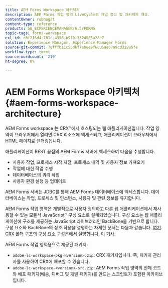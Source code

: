 ```yaml
---
title: AEM Forms Workspace 아키텍처
description: AEM Forms 작업 영역 LiveCycle의 개념 정보 및 아키텍처 개요.
contentOwner: robhagat
content-type: reference
products: SG_EXPERIENCEMANAGER/6.5/FORMS
topic-tags: forms-workspace
exl-id: c6f216d4-781c-4356-b9f0-3324903a28e7
solution: Experience Manager, Experience Manager Forms
source-git-commit: 76fffb11c56dbf7ebee9f6805ae0799cd32985fe
workflow-type: tm+mt
source-wordcount: '219'
ht-degree: 0%

---
```


# AEM Forms Workspace 아키텍처 {#aem-forms-workspace-architecture}

AEM Forms workspace 는 CRX™에서 호스팅되는 웹 애플리케이션입니다. 작업 영역이 브라우저에서 열리면 CRX 리소스에 액세스되고, 애플리케이션이 브라우저에서 HTML 페이지로 렌더링됩니다.

애플리케이션이 REST 끝점의 AEM Forms 서버에 액세스하여 다음을 수행합니다.

* 사용자 작업, 프로세스 시작 지점, 프로세스 내역 및 사용자 정보 가져오기
* 작업에 대한 작업 수행
* 데이터베이스의 쿼리 작업
* 사용자 환경 설정 등 업데이트

AEM Forms 서버는 JDBC를 통해 AEM Forms 데이터베이스에 액세스합니다. 데이터베이스는 작업, 프로세스 및 인스턴스, 사용자 및 관련 정보를 유지합니다.

AEM Forms 작업 영역은 개별적으로 사용자 정의하고 다른 웹 애플리케이션에서 재사용할 수 있는 모듈식 JavaScript™ 구성 요소로 설계되었습니다. 구성 요소는 웹 애플리케이션에 구조를 제공하는 JavaScript 라이브러리인 BackBone을 기반으로 합니다. 구성 요소와 BackBone의 상호 작용을 설명하는 자세한 문서는 다음과 같습니다. [여기](/help/forms/using/backbone-interaction.md). CRX 폴더 구조의 구성 요소 구성은에서 설명합니다. [이](/help/forms/using/folder-structure.md) 기사.

AEM Forms 작업 영역용으로 제공된 패키지:

* `adobe-lc-workspace-pkg-<version>.zip`: CRX 패키지입니다. 즉, 패키지 관리자를 사용하여 CRX에 배포할 수 있습니다.
* `adobe-lc-workspace-<version>-src.zip`: AEM Forms 작업 영역의 전체 코드와 배포 패키지(배송, 디버그 및 개발 패키지)를 만드는 스크립트가 포함된 아카이브입니다.
